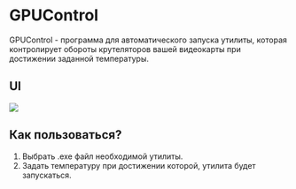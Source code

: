 # GPUControl
GPUControl - программа для автоматического запуска утилиты, которая контролирует обороты крутеляторов вашей видеокарты при достижении заданной температуры.

## UI
<img src="https://github.com/M0doku/GPUControl/assets/88943677/11e6202c-351c-4dc4-9c2d-28fcc3363ea7"/>

## Как пользоваться?
1. Выбрать .exe файл необходимой утилиты.
2. Задать температуру при достижении которой, утилита будет запускаться.
